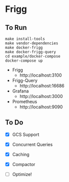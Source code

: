 # Frigg

## To Run

```
make install-tools
make vendor-dependencies
make docker-frigg
make docker-frigg-query
cd example/docker-compose
docker-compose up
```

- Frigg
  - http://localhost:3100
- Frigg-Query
  - http://localhost:16686
- Grafana
  - http://localhost:3000
- Prometheus
  - http://localhost:9090


## To Do

- [x] GCS Support
- [x] Concurrent Queries
- [x] Caching
- [x] Compactor
- [ ] Optimize!

